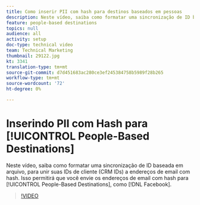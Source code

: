 ```yaml
---
title: Como inserir PII com hash para destinos baseados em pessoas
description: Neste vídeo, saiba como formatar uma sincronização de ID baseada em arquivo, para unir suas IDs de cliente (CRM IDs) a endereços de email com hash.
feature: people-based destinations
topics: null
audience: all
activity: setup
doc-type: technical video
team: Technical Marketing
thumbnail: 29122.jpg
kt: 3341
translation-type: tm+mt
source-git-commit: d7d451683ac280ce3ef245384758b5989f28b265
workflow-type: tm+mt
source-wordcount: '72'
ht-degree: 0%

---
```



# Inserindo PII com Hash para [!UICONTROL People-Based Destinations]

Neste vídeo, saiba como formatar uma sincronização de ID baseada em arquivo, para unir suas IDs de cliente (CRM IDs) a endereços de email com hash. Isso permitirá que você envie os endereços de email com hash para [!UICONTROL People-Based Destinations], como [!DNL Facebook].

>[!VIDEO](https://video.tv.adobe.com/v/29122/?quality=12)
